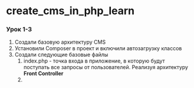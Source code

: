 # create_cms_in_php_learn

### Урок 1-3 

1. Создали базовую архитектуру CMS 
2. Установили Composer в проект и включили автозагрузку классов 
3. Создали следующие базовые файлы 
   1. index.php - точка входа в приложение, в которую будут поступать все запросы от пользователей. Реализуя архитектуру **Front Controller**
   2. 